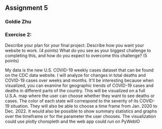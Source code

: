 ## Assignment 5
### Goldie Zhu


### Exercise 2:
Describe your plan for your final project. Describe how you want your website to work. (4 points) What do you see as your biggest challenge to completing this, and how do you expect to overcome this challenge? (5 points)

My data is the new U.S. COVID-19 weekly cases dataset that can be found on the CDC data website. I will analyze for changes in total deaths and COVID-19 cases over weeks and months. It'll be interesting because when visualized, you can examine for geographic trends of COVID-19 cases and deaths in different parts of the country. This will be visualized on a full U.S.A. map where the user can choose whether they want to see deaths or cases. The color of each state will correspond to the severity of its COVID-19 situation. They will also be able to choose a time frame from Jan. 2020 to Dec. 2022. It would also be possible to show summary statistics and graphs over the timeframe or for the parameter the user chooses. The visualization could use plotly choropleth and the web app could run on PyWebIO
